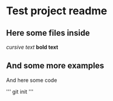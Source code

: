 # Test project readme

## Here some files inside

_cursive text_ **bold text**

## And some more examples

And here some code

'''
git init
'''

